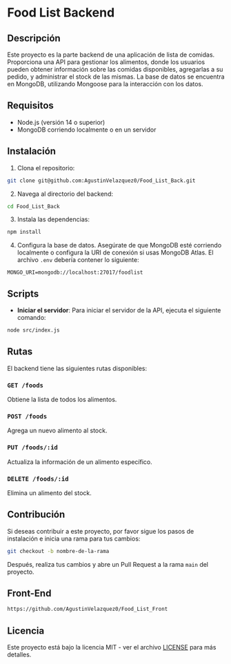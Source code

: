 # Food List Backend

## Descripción

Este proyecto es la parte backend de una aplicación de lista de comidas. Proporciona una API para gestionar los alimentos, donde los usuarios pueden obtener información sobre las comidas disponibles, agregarlas a su pedido, y administrar el stock de las mismas. La base de datos se encuentra en MongoDB, utilizando Mongoose para la interacción con los datos.

## Requisitos

- Node.js (versión 14 o superior)
- MongoDB corriendo localmente o en un servidor

## Instalación

1. Clona el repositorio:

```bash
git clone git@github.com:AgustinVelazquez0/Food_List_Back.git
```

2. Navega al directorio del backend:

```bash
cd Food_List_Back
```

3. Instala las dependencias:

```bash
npm install
```

4. Configura la base de datos. Asegúrate de que MongoDB esté corriendo localmente o configura la URI de conexión si usas MongoDB Atlas. El archivo `.env` debería contener lo siguiente:

```
MONGO_URI=mongodb://localhost:27017/foodlist
```

## Scripts

- **Iniciar el servidor**: Para iniciar el servidor de la API, ejecuta el siguiente comando:

```bash
node src/index.js
```

## Rutas

El backend tiene las siguientes rutas disponibles:

### `GET /foods`

Obtiene la lista de todos los alimentos.

### `POST /foods`

Agrega un nuevo alimento al stock.

### `PUT /foods/:id`

Actualiza la información de un alimento específico.

### `DELETE /foods/:id`

Elimina un alimento del stock.

## Contribución

Si deseas contribuir a este proyecto, por favor sigue los pasos de instalación e inicia una rama para tus cambios:

```bash
git checkout -b nombre-de-la-rama
```

Después, realiza tus cambios y abre un Pull Request a la rama `main` del proyecto.

## Front-End

```bash
https://github.com/AgustinVelazquez0/Food_List_Front
```

## Licencia

Este proyecto está bajo la licencia MIT - ver el archivo [LICENSE](LICENSE) para más detalles.
